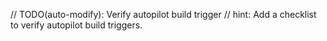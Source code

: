 // TODO(auto-modify): Verify autopilot build trigger
// hint: Add a checklist to verify autopilot build triggers.
